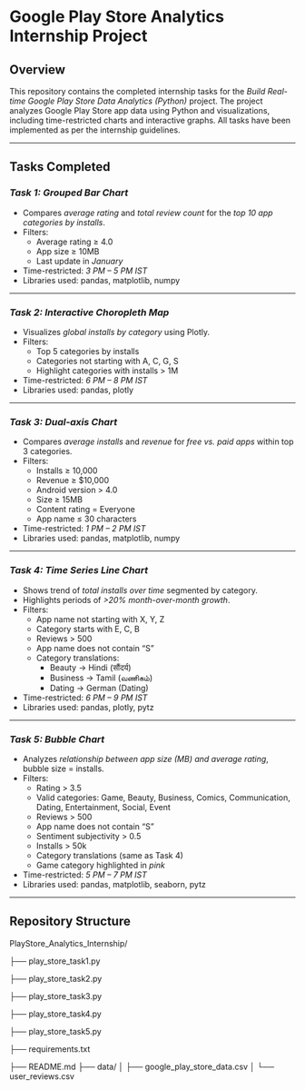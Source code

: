 # Google Play Store Analytics Internship Project

## Overview
This repository contains the completed internship tasks for the *Build Real-time Google Play Store Data Analytics (Python)* project. The project analyzes Google Play Store app data using Python and visualizations, including time-restricted charts and interactive graphs. All tasks have been implemented as per the internship guidelines.

---

## Tasks Completed

### *Task 1: Grouped Bar Chart*
- Compares *average rating* and *total review count* for the *top 10 app categories by installs*.
- Filters:
  - Average rating ≥ 4.0
  - App size ≥ 10MB
  - Last update in *January*
- Time-restricted: *3 PM – 5 PM IST*
- Libraries used: pandas, matplotlib, numpy

---

### *Task 2: Interactive Choropleth Map*
- Visualizes *global installs by category* using Plotly.
- Filters:
  - Top 5 categories by installs
  - Categories not starting with A, C, G, S
  - Highlight categories with installs > 1M
- Time-restricted: *6 PM – 8 PM IST*
- Libraries used: pandas, plotly

---

### *Task 3: Dual-axis Chart*
- Compares *average installs* and *revenue* for *free vs. paid apps* within top 3 categories.
- Filters:
  - Installs ≥ 10,000
  - Revenue ≥ $10,000
  - Android version > 4.0
  - Size ≥ 15MB
  - Content rating = Everyone
  - App name ≤ 30 characters
- Time-restricted: *1 PM – 2 PM IST*
- Libraries used: pandas, matplotlib, numpy

---

### *Task 4: Time Series Line Chart*
- Shows trend of *total installs over time* segmented by category.
- Highlights periods of *>20% month-over-month growth*.
- Filters:
  - App name not starting with X, Y, Z
  - Category starts with E, C, B
  - Reviews > 500
  - App name does not contain “S”
  - Category translations:
    - Beauty → Hindi (सौंदर्य)
    - Business → Tamil (வணிகம்)
    - Dating → German (Dating)
- Time-restricted: *6 PM – 9 PM IST*
- Libraries used: pandas, plotly, pytz

---

### *Task 5: Bubble Chart*
- Analyzes *relationship between app size (MB) and average rating*, bubble size = installs.
- Filters:
  - Rating > 3.5
  - Valid categories: Game, Beauty, Business, Comics, Communication, Dating, Entertainment, Social, Event
  - Reviews > 500
  - App name does not contain “S”
  - Sentiment subjectivity > 0.5
  - Installs > 50k
  - Category translations (same as Task 4)
  - Game category highlighted in *pink*
- Time-restricted: *5 PM – 7 PM IST*
- Libraries used: pandas, matplotlib, seaborn, pytz

---

## Repository Structure

PlayStore_Analytics_Internship/

├── play_store_task1.py

├── play_store_task2.py

├── play_store_task3.py

├── play_store_task4.py

├── play_store_task5.py

├── requirements.txt

├── README.md
├── data/
│   ├── google_play_store_data.csv
│   └── user_reviews.csv
